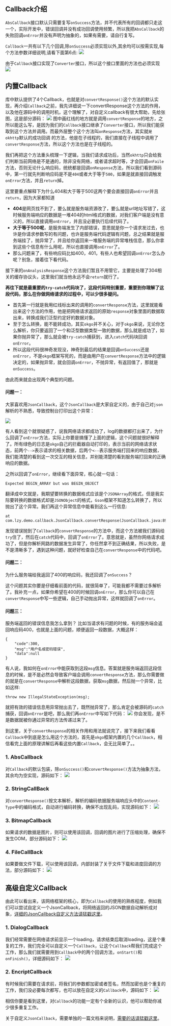 ## Callback介绍
`AbsCallback`接口默认只需要复写`onSuccess`方法，并不代表所有的回调都只走这一个，实际开发中，错误回调并没有成功回调使用频繁，所以我把`AbsCallback`的失败回调`onError`并没有声明为抽象的，如果有需要，请自行复写。

`Callback`一共有以下几个回调,除`onSuccess`必须实现以外,其余均可以按需实现,每个方法参数详细说明,请看下面第6点:
![](http://7xss53.com1.z0.glb.clouddn.com/markdown/vr5l3.jpg)
 
由于`Callback`接口实现了`Converter`接口，所以这个接口里面的方法也必须实现
![](http://7xss53.com1.z0.glb.clouddn.com/markdown/9auaw.jpg)

## 内置Callback
库中默认提供了4个Callback，也就是对`convertResponse()`这个方法的默认实现，再介绍`Callback`之前，我先详细说一下convertResponse这个方法的作用，以及他在源码中的调用时机，这个理解了，对自定义callback有很大帮助，先给张图，这是部分源码：
![](https://ws2.sinaimg.cn/large/006tNc79ly1fh468bonhlj313u0mytcp.jpg)
图中画红线的地方就是调用`convertResponse`的地方，之所以能这么写，是因为我们的`Callback`接口继承了`Converter`接口，所以我们能获取到这个方法并调用。而最外层整个这个方法叫`onResponse`方法，其实就`是okhttp`默认的成功回调 的方法，他是在子线程的，我们直接在子线程中调用了`convertResponse`方法，所以这个方法也是在子线程的。

我们再把这个方法重头梳理一下逻辑，当我们请求成功后，当然`okhttp`只会给我们判断当前网络是不是通的，除非没有网络，或者请求超时等，才会回调`onFaile`方法，否则无论什么响应码，统统都是回调`onResponse`方法，所以我们看到源码中，第一行就先判断响应码是不是`404`或者大于等于`500`，如果是就直接回调触发`onError`方法，并且`return`掉。

这里要重点解释下为什么404和大于等于500这两个要会直接回调`onError`并且`return`，因为大家都知道
- **404**是网页找不到了，要么就是服务端资源改了，要么就是url地址写错了，这时候服务端响应的数据是一堆404的html格式的数据，对我们客户端是没有意义的，所以直接调用`onError`，并且没必要执行后续代码了。
- **大于等于500呢**，是服务端发生了内部错误，意思就是你一个请求发过去，也许是你请求参数写的有问题，也许是服务端代码逻辑有问题，总之结果就是服务端挂了，抛异常了，并且给你返回来一堆服务端的异常堆栈信息，那么你拿到这些个信息有什么用呢，所以也直接调用`onError`了。
- 那么问题来了，有些响应码比如400，401，有些人也希望回调`onError`怎么办呢？别急，接着往下看代码。

接下来的`onAnalysisResponse`这个方法我们暂且不用管它，主要是处理了304相关的缓存协议头，这里我们就当他永远不会`return`就行了。

**再往下就是最重要的`try-catch`代码块了，这段代码特别重要，重要到你理解了这段代码，那么在你做网络请求的过程中，可以少很多疑问。**
- 首先第一行就是我用红线标出来的调用的`convertResponse`方法，这里就能看出来这个方法的作用，他是把网络请求返回的原始`response`对象里面的数据取出来，转换成我们泛型约定好的数据对象。
- 至于怎么转换，能不能转成功，其实`okgo`并不关心，对于`okgo`来说，无论你怎么解析，你只要返回了一个和泛型数据类型一致的数据，那么就是成功了，如果你抛异常了，那么就会被`try-catch`捕获到，进入`catch`代码块回调`onError`。
- 所以这段代码很神奇发现没，神奇到最后的结果是回调`onSuccess`还是`onError`，不是`okgo`框架写死的，而是由用户在`convertResponse`方法中的逻辑决定的，如果抛异常，就会回调`onError`，不抛异常，有返回值了，那就是`onSuccess`。

由此而来就会出现两个典型的问题。

#### 问题一：
大家喜欢用`JsonCallbac`k，这个`JsonCallback`是大家自定义的，由于自己对`json`解析的不熟悉，导致控制台打印出这个异常：

![](https://ws3.sinaimg.cn/large/006tNc79gy1fh48zsd678j31kw0tq7jk.jpg)

有人看到这个就很疑惑了，说我网络请求都成功了，log的数据都打出来了，为什么回调了`onError`方法，实际上你要是搞懂了上面的逻辑，这个问题就很好解释了。所有绿色的日志是`okgo`自己的拦截器自动打印的，表示当前的网络请求状态，前两个`-->`表示请求的相关数据，后两个`<--`表示服务端打回来的响应数据，我们能清楚的看到这一次交互的相关信息，并别能清楚的看到服务端打回来的正确响应的数据。

之所以回调了`onError`，继续看下面异常，核心就一句话：

```
Expected BEGIN_ARRAY but was BEGIN_OBJECT
```

翻译成中文就是，我期望要转换的数据格式应该是个`JSONArray`的格式，但是我实际要转换的数据格式却是`JSONObject`的格式，`Gson`框架不知道怎么转换了，所以抛出了这个异常。我们再这个异常信息中能看到这么一行信息:

```
at com.lzy.demo.callback.JsonCallback.convertResponse(JsonCallback.java:89)
```

发现错误抛到了`Callback`的`convertResponse`的方法中，而这个方法被我们源码给`try`住了，然后在`catch`代码中，回调了`onError`了。意思就是，虽然你网络请求成功了，但是你解析网路的数据发生异常了，你任然拿不到正确结果，所以失败，是不是清晰多了，遇到这种问题，就好好检查自己在`convertResponse`中的代码吧。

#### 问题二：
为什么服务端给我返回了400的响应码，我还回调了`onSuccess`？

这个问题其实你要是仔细看前面的代码，就很简单了，可能我都不需要过多解析了。我补充一点，如果你希望在400的时候回调`onError`，那么你可以自己在`convertResponse`中写一些逻辑，自己手动抛出异常，这样就回调了`onError`。

#### 问题三：
服务端返回的错误信息我怎么拿到？
比如当请求有问题的时候，有的服务端会返回响应码400，也就是上面的问题，顺便返回一段数据，大概这样：

```
{
	"code":300,
	"msg":"用户名或密码错误",	
	"data":null
}
```

有人说，我如何在`onError`中能获取到这段`msg`信息。答案就是服务端返回这段信息的时候，是不是必然会导致客户端会调用`convertResponse`方法，那么你需要做的就是在`convertResponse`中解析这段数据，获取`msg`数据，然后抛一个异常，比如这样:

```
throw new IllegalStateException(msg);
```

就把有效的错误信息用异常抛出去了，既然抛异常了，那么肯定会被源码的`catch`捕获，回调`onError`是吧，那么我们再`onError`中写如下代码：
![](https://ws2.sinaimg.cn/large/006tNc79gy1fh48ia82eoj30z60ba3zq.jpg)
你会发现，是不是数据就被你通过异常的方法传递过来了。

到这里，关于`convertResponse`的相关作用和用法就说完了，接下来我们看看`Callback`中到底是怎么用这个方法的，首先是`okgo`框架内置的几个`Callback`，相信看完上面的原理讲解后再看这些内置`Callback`，会无比简单了。。

### 1. AbsCallback
对`Callback`的默认包装，除`onSuccess()`和`convertResponse()`方法为抽象方法，其余均为空实现，源码如下：
![](https://ws1.sinaimg.cn/large/006tNbRwly1fgi75vp68fj314w0q6why.jpg)

### 2. StringCallBack
对`convertResponse()`按文本解析，解析的编码依据服务端响应头中的`Content-Type`中的编码格式，自动进行编码转换，确保不出现乱码，实现源码如下：
![](http://7xss53.com1.z0.glb.clouddn.com/markdown/n950v.jpg)

### 3. BitmapCallback
如果请求的数据是图片，则可以使用该回调，回调的图片进行了压缩处理，确保不发生OOM，部分源码如下：
![](http://7xss53.com1.z0.glb.clouddn.com/markdown/1xbbx.jpg)

### 4. FileCallBack
如果要做文件下载，可以使用该回调，内部封装了关于文件下载和进度回调的方法，部分源码如下：
![](http://7xss53.com1.z0.glb.clouddn.com/markdown/3xub1.jpg)

## 高级自定义Callback
由此可以看出来，该网络框架的核心，即为`Callback`的使用的熟练程度，例如我们可以尝试自定义一个JsonCallback，将网络返回的JSON数据自动解析成对象，[详细的JsonCallback自定义方法请猛戳这里](https://github.com/jeasonlzy/okhttp-OkGo/wiki/JsonCallback)。

### 1. DialogCallback
我们经常需要在网络请求前显示一个loading，请求结束后取消loading，这是个重复的工作，我们完全可以自定义一个`Callback`，让这个`Callback`帮我们完成这个工作，那么我们就需要用到`Callback`中的两个回调方法，`onStart()`和`onFinish()`，详细源码如下：
![](https://ws4.sinaimg.cn/large/006tNbRwly1fgi76xoo9vj315k0ton1o.jpg)

### 2. EncriptCallback
有时候我们需要在请求前，将我们的参数都加密或者签名，然而加密也是个重复的工作，我们没必要每次都写，也可以放在自定义的`Callback`中，源码如下：
![](https://ws2.sinaimg.cn/large/006tNbRwly1fgi77etrfbj315k1jpk17.jpg)

相信你要是看到这里，对`Callback`的功能一定有个全新的认识，他可以帮助你减少很多重复工作。

关于自定义`JsonCallback`，需要单独的一篇文档来说明，[需要的话请猛戳这里](https://github.com/jeasonlzy/okhttp-OkGo/wiki/JsonCallback)。

